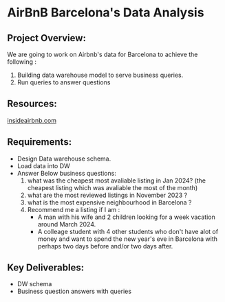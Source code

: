 # AirBnB Barcelona's Data Analysis
## Project Overview:
We are going to work on Airbnb's data for Barcelona to achieve the following :
1. Building data warehouse model to serve business queries.
2. Run queries to answer questions

## Resources:
[insideairbnb.com](http://insideairbnb.com/get-the-data/)

## Requirements:
-	Design Data warehouse schema.
-	Load data into DW
-	Answer Below business questions:
    1.  what was the cheapest most avaliable listing in Jan 2024? (the cheapest listing which was avaliable the most of the month)
    2.	what are the most reviewed listings in November 2023 ?
    3.	what is the most expensive neighbourhood in Barcelona ?
    4.	Recommend me a listing if I am :
        - A man with his wife and 2 children looking for a week vacation around March 2024.
        - A colleage student with 4 other students who don't have alot of money and want to spend the new year's eve in Barcelona with perhaps two days before and/or two days after.
    
## Key Deliverables:
-	DW schema
-	Business question answers with queries
